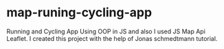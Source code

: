 # map-runing-cycling-app
Running and Cycling  App Using OOP in JS and also I used JS Map Api Leaflet. I created this project with the help of Jonas schmedtmann tutorial.
